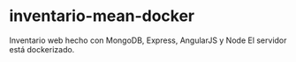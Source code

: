 # inventario-mean-docker
Inventario web hecho con MongoDB, Express, AngularJS y Node
El servidor está dockerizado.

